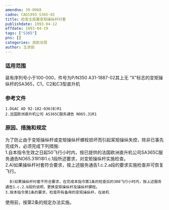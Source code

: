 ```yaml
---
amendno: 39-0968  
cadno: CAD1993-S365-02  
title: 检查主旋翼变矩操纵杆衬套  
publishdate: 1993-04-12  
effdate: 1993-04-19  
tags: ["S365"]  
pns: []  
categories: 民航总局  
author: 王彦田  
---
```

  
### 适用范围  
装有序列号小于100-000，件号为P/N350 A31-1887-02其上无 “X”标志的变矩操纵杆的SA365，C1，C2和C3型直升机  
  
<!--more-->  
### 参考文件  
    1.DGAC AD 92-182-036(B)R1  
    2.法国欧洲直升机公司 AS365C服务通告 NO65.31R1  
  
### 原因、措施和规定  
为了防止由于变矩操纵杆或变矩操纵杆螺栓损坏而引起桨矩操纵失控，除非已事先完成外，必须完成下列措施:  
    1.自本指令生效之日起50飞行小时内，按已提供的法国欧洲直升机公司SA365C服务通告NO65.31R1中1.c.1段所述要求，对变矩操纵杆实施检查。  
    2.A)如果操纵杆衬套符合要求，按上述服务通告1.c.2.a段的要求实施检查并可恢复飞行。  
  
      B)如果操纵杆衬套不符合要求，在完成本指令第1条的检查后的300飞行小时内，按上述服务通告1.c.2.b段的说明，更换变矩操纵杆及操纵杆螺栓。  
    3.按本指令第1条的要求，检查所有备用的变矩操纵杆，在装机  
  
使用前，按第2条的规定办法实施。  
